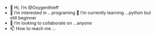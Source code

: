 - 👋 Hi, I’m @Oxygenthieff
- 👀 I’m interested in ...programing
   🌱 I’m currently learning ...python but still beginner
- 💞️ I’m looking to collaborate on ...anyone
- 📫 How to reach me ...

<!---
Oxygenthieff/Oxygenthieff is a ✨ special ✨ repository because its `README.md` (this file) appears on your GitHub profile.
You can click the Preview link to take a look at your changes.
--->
